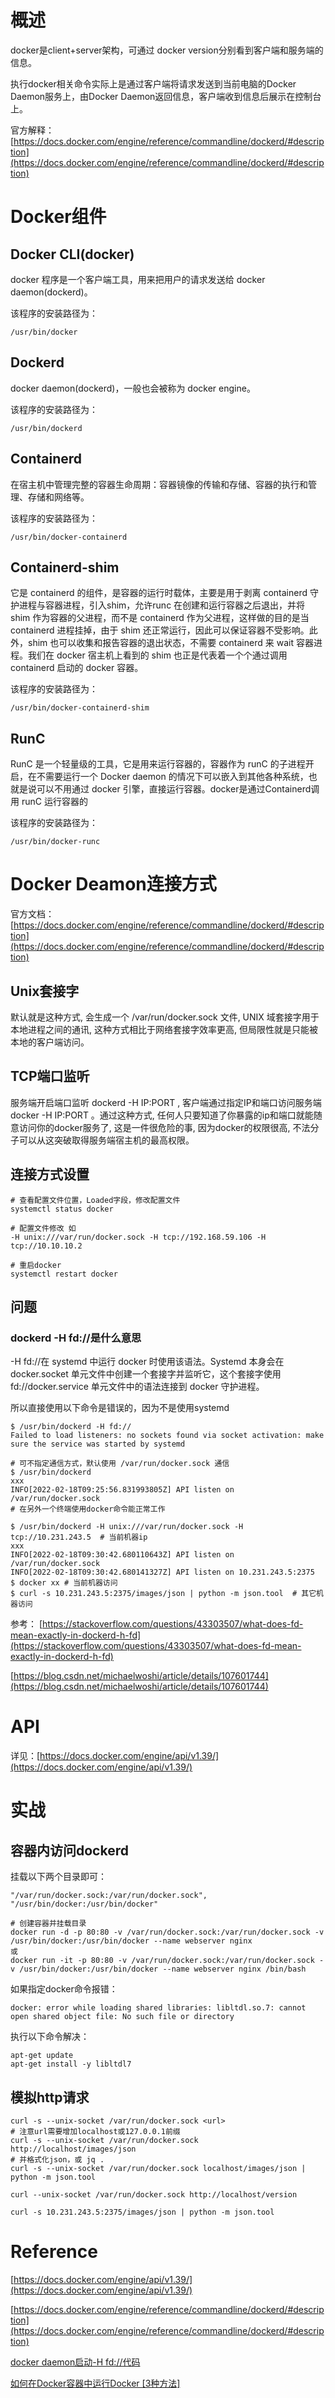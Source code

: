 # 概述

docker是client+server架构，可通过 docker version分别看到客户端和服务端的信息。

执行docker相关命令实际上是通过客户端将请求发送到当前电脑的Docker Daemon服务上，由Docker Daemon返回信息，客户端收到信息后展示在控制台上。

官方解释：[https://docs.docker.com/engine/reference/commandline/dockerd/#description](https://docs.docker.com/engine/reference/commandline/dockerd/#description)

# Docker组件

## Docker CLI(docker)

docker 程序是一个客户端工具，用来把用户的请求发送给 docker daemon(dockerd)。

该程序的安装路径为：

```shell
/usr/bin/docker
```

## Dockerd

docker daemon(dockerd)，一般也会被称为 docker engine。

该程序的安装路径为：

```shell
/usr/bin/dockerd
```

## Containerd

在宿主机中管理完整的容器生命周期：容器镜像的传输和存储、容器的执行和管理、存储和网络等。

该程序的安装路径为：

```plain
/usr/bin/docker-containerd
```
 
## Containerd-shim

它是 containerd 的组件，是容器的运行时载体，主要是用于剥离 containerd 守护进程与容器进程，引入shim，允许runc 在创建和运行容器之后退出，并将 shim 作为容器的父进程，而不是 containerd 作为父进程，这样做的目的是当 containerd 进程挂掉，由于 shim 还正常运行，因此可以保证容器不受影响。此外，shim 也可以收集和报告容器的退出状态，不需要 containerd 来 wait 容器进程。我们在 docker 宿主机上看到的 shim 也正是代表着一个个通过调用 containerd 启动的 docker 容器。

该程序的安装路径为：

```shell
/usr/bin/docker-containerd-shim
```

## RunC

RunC 是一个轻量级的工具，它是用来运行容器的，容器作为 runC 的子进程开启，在不需要运行一个 Docker daemon 的情况下可以嵌入到其他各种系统，也就是说可以不用通过 docker 引擎，直接运行容器。docker是通过Containerd调用 runC 运行容器的

该程序的安装路径为：

```shell
/usr/bin/docker-runc
```

# Docker Deamon连接方式

官方文档：[https://docs.docker.com/engine/reference/commandline/dockerd/#description](https://docs.docker.com/engine/reference/commandline/dockerd/#description)

## Unix套接字

默认就是这种方式, 会生成一个 /var/run/docker.sock 文件, UNIX 域套接字用于本地进程之间的通讯, 这种方式相比于网络套接字效率更高, 但局限性就是只能被本地的客户端访问。 

## TCP端口监听

服务端开启端口监听 dockerd -H IP:PORT , 客户端通过指定IP和端口访问服务端 docker -H IP:PORT 。通过这种方式, 任何人只要知道了你暴露的ip和端口就能随意访问你的docker服务了, 这是一件很危险的事, 因为docker的权限很高, 不法分子可以从这突破取得服务端宿主机的最高权限。

## 连接方式设置

```shell
# 查看配置文件位置，Loaded字段，修改配置文件
systemctl status docker  

# 配置文件修改 如
-H unix:///var/run/docker.sock -H tcp://192.168.59.106 -H tcp://10.10.10.2

# 重启docker
systemctl restart docker  
```

## 问题

### dockerd -H fd://是什么意思

-H fd://在 systemd 中运行 docker 时使用该语法。Systemd 本身会在 docker.socket 单元文件中创建一个套接字并监听它，这个套接字使用fd://docker.service 单元文件中的语法连接到 docker 守护进程。 

所以直接使用以下命令是错误的，因为不是使用systemd

```shell
$ /usr/bin/dockerd -H fd://
Failed to load listeners: no sockets found via socket activation: make sure the service was started by systemd

# 可不指定通信方式，默认使用 /var/run/docker.sock 通信
$ /usr/bin/dockerd
xxx
INFO[2022-02-18T09:25:56.831993805Z] API listen on /var/run/docker.sock
# 在另外一个终端使用docker命令能正常工作

$ /usr/bin/dockerd -H unix:///var/run/docker.sock -H tcp://10.231.243.5  # 当前机器ip
xxx
INFO[2022-02-18T09:30:42.680110643Z] API listen on /var/run/docker.sock
INFO[2022-02-18T09:30:42.680141327Z] API listen on 10.231.243.5:2375
$ docker xx # 当前机器访问
$ curl -s 10.231.243.5:2375/images/json | python -m json.tool  # 其它机器访问
```
参考：
[https://stackoverflow.com/questions/43303507/what-does-fd-mean-exactly-in-dockerd-h-fd](https://stackoverflow.com/questions/43303507/what-does-fd-mean-exactly-in-dockerd-h-fd)

[https://blog.csdn.net/michaelwoshi/article/details/107601744](https://blog.csdn.net/michaelwoshi/article/details/107601744)

# API

详见：[https://docs.docker.com/engine/api/v1.39/](https://docs.docker.com/engine/api/v1.39/)


# 实战

## 容器内访问dockerd

挂载以下两个目录即可：

```shell
"/var/run/docker.sock:/var/run/docker.sock", "/usr/bin/docker:/usr/bin/docker"

# 创建容器并挂载目录
docker run -d -p 80:80 -v /var/run/docker.sock:/var/run/docker.sock -v /usr/bin/docker:/usr/bin/docker --name webserver nginx
或
docker run -it -p 80:80 -v /var/run/docker.sock:/var/run/docker.sock -v /usr/bin/docker:/usr/bin/docker --name webserver nginx /bin/bash
```
如果指定docker命令报错：
```plain
docker: error while loading shared libraries: libltdl.so.7: cannot open shared object file: No such file or directory
```
执行以下命令解决：
```shell
apt-get update
apt-get install -y libltdl7
```

## 模拟http请求

```shell
curl -s --unix-socket /var/run/docker.sock <url>
# 注意url需要增加localhost或127.0.0.1前缀
curl -s --unix-socket /var/run/docker.sock http://localhost/images/json
# 并格式化json，或 jq .
curl -s --unix-socket /var/run/docker.sock localhost/images/json | python -m json.tool  

curl --unix-socket /var/run/docker.sock http://localhost/version

curl -s 10.231.243.5:2375/images/json | python -m json.tool
```

# Reference

[https://docs.docker.com/engine/api/v1.39/](https://docs.docker.com/engine/api/v1.39/)

[https://docs.docker.com/engine/reference/commandline/dockerd/#description](https://docs.docker.com/engine/reference/commandline/dockerd/#description)

[docker daemon启动-H fd://代码](https://github.com/moby/moby/blob/41be7293f54f15dc04f024bf2b0f09e1a697208b/daemon/listeners/listeners_linux.go#L63)

[如何在Docker容器中运行Docker [3种方法]](https://cloud.tencent.com/developer/article/1697053)

